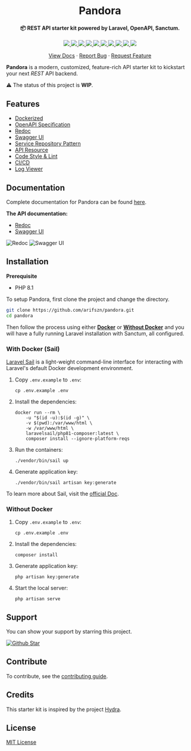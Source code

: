 <br/>

<p align="center">
  <h1 align="center">Pandora</h1>
  <h4 align="center">📦 REST API starter kit powered by Laravel, OpenAPI, Sanctum.</h4>

  <p align="center">
    <a href="https://github.com/arifszn/pandora/actions/workflows/test.yml">
      <img src="https://github.com/arifszn/pandora/actions/workflows/test.yml/badge.svg"/>
    </a>
    <a href="https://codeclimate.com/github/arifszn/pandora/maintainability">
        <img src="https://api.codeclimate.com/v1/badges/b7e6bf481e4061f3352a/maintainability" />
    </a>
    <a href="https://www.php.net">
        <img src="https://img.shields.io/badge/php-%3E%3D8.1-%23777BB4" />
    </a>
    <a href="https://laravel.com">
        <img src="https://img.shields.io/badge/laravel-9.x-%23EC4E3D" />
    </a>
    <a href="https://github.com/arifszn/pandora/issues">
      <img src="https://img.shields.io/github/issues/arifszn/pandora"/>
    </a>
    <a href="https://github.com/arifszn/pandora/stargazers">
      <img src="https://img.shields.io/github/stars/arifszn/pandora"/>
    </a>
    <a href="https://github.com/arifszn/pandora/blob/main/CONTRIBUTING.md">
      <img src="https://img.shields.io/badge/contributions-welcome-brightgreen.svg?style=flat"/>
    </a>
    <a href="https://github.com/arifszn/pandora/blob/main/LICENSE">
      <img src="https://img.shields.io/github/license/arifszn/pandora"/>
    </a>
    <a href="https://www.buymeacoffee.com/arifszn">
      <img src="https://img.shields.io/badge/sponsor-buy%20me%20a%20coffee-yellow?logo=buymeacoffee"/>
    </a>
    <a href="https://twitter.com/intent/tweet?url=https://github.com/arifszn/pandora&hashtags=php,opensource,laravel,webdev,api">
      <img src="https://img.shields.io/twitter/url?style=social&url=https%3A%2F%2Fgithub.com%2Farifszn%2Fpandora"/>
    </a>
  </p>

  <p align="center">
    <a href="https://arifszn.github.io/pandora">View Docs</a>
    ·
    <a href="https://github.com/arifszn/pandora/issues">Report Bug</a>
    ·
    <a href="https://github.com/arifszn/pandora/discussions">Request Feature</a>
  </p>
</p>

**Pandora** is a modern, customized, feature-rich API starter kit to kickstart your next _REST_ API backend.

⚠️ The status of this project is **WIP**.

## Features

-   [Dockerized](https://arifszn.github.io/pandora/docs/installation#with-docker-sail)
-   [OpenAPI Specification](https://arifszn.github.io/pandora/docs/features/openapi-specification)
-   [Redoc](https://arifszn.github.io/pandora/docs/api-documentation/redoc)
-   [Swagger UI](https://arifszn.github.io/pandora/docs/api-documentation/swagger-ui)
-   [Service Repository Pattern](https://arifszn.github.io/pandora/docs/features/service-repository-pattern)
-   [API Resource](https://arifszn.github.io/pandora/docs/features/api-resource)
-   [Code Style & Lint](https://arifszn.github.io/pandora/docs/features/code-style-and-lint)
-   [CI/CD](https://arifszn.github.io/pandora/docs/features/ci-cd)
-   [Log Viewer](https://arifszn.github.io/pandora/docs/features/log-viewer)
<!-- -   REST API
-   Multi auth
-   Social Login
-   OpenAPI Specification
-   Swagger UI
-   Lint
-   PHPUnit Tests
-   Resource
-   Service Repository pattern
-   Optional Firebase Authentication -->

## Documentation

Complete documentation for Pandora can be found [here](https://arifszn.github.io/pandora).

**The API documentation:**

-   [Redoc](https://arifszn.github.io/pandora/docs/api-documentation/redoc)
-   [Swagger UI](https://arifszn.github.io/pandora/docs/api-documentation/swagger-ui)

![Redoc](https://raw.githubusercontent.com/arifszn/pandora/main/website/static/img/assets/redoc.png)
![Swagger UI](https://raw.githubusercontent.com/arifszn/pandora/main/website/static/img/assets/swagger-ui.png)

## Installation

**Prerequisite**

-   PHP 8.1

To setup Pandora, first clone the project and change the directory.

```sh
git clone https://github.com/arifszn/pandora.git
cd pandora
```

Then follow the process using either **[Docker](#with-docker-sail)** or **[Without Docker](#without-docker)** and you will have a fully running Laravel installation with Sanctum, all configured.

### With Docker (Sail)

[Laravel Sail](https://github.com/laravel/sail) is a light-weight command-line interface for interacting with Laravel's default Docker development environment.

1. Copy `.env.example` to `.env`:

    ```shell
    cp .env.example .env
    ```

2. Install the dependencies:

    ```shell
    docker run --rm \
        -u "$(id -u):$(id -g)" \
        -v $(pwd):/var/www/html \
        -w /var/www/html \
        laravelsail/php81-composer:latest \
        composer install --ignore-platform-reqs
    ```

3. Run the containers:

    ```shell
    ./vendor/bin/sail up
    ```

4. Generate application key:

    ```shell
    ./vendor/bin/sail artisan key:generate
    ```

To learn more about Sail, visit the [official Doc](https://laravel.com/docs/9.x/sail).

### Without Docker

1. Copy `.env.example` to `.env`:

    ```shell
    cp .env.example .env
    ```

2. Install the dependencies:

    ```shell
    composer install
    ```

3. Generate application key:

    ```shell
    php artisan key:generate
    ```

4. Start the local server:

    ```shell
    php artisan serve
    ```

## Support

<p>You can show your support by starring this project.</p>
<a href="https://github.com/arifszn/pandora/stargazers">
  <img src="https://img.shields.io/github/stars/arifszn/pandora?style=social" alt="Github Star">
</a>

## Contribute

To contribute, see the [contributing guide](https://github.com/arifszn/pandora/blob/main/CONTRIBUTING.md).

## Credits

This starter kit is inspired by the project [Hydra](https://github.com/hasinhayder/hydra).

## License

[MIT License](https://github.com/arifszn/pandora/blob/main/LICENSE)
